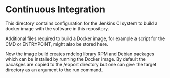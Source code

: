 # Continuous Integration

This directory contains configuration for the Jenkins CI system to
build a docker image with the software in this repository.

Additional files required to build a Docker image, for example a
script for the CMD or ENTRYPOINT, might also be stored here.

Now the image build creates mdclog library RPM and Debian packages
which can be installed by running the Docker image. By default the
pacakges are copied to the /export directory but one can give the
target directory as an argument to the run command.
